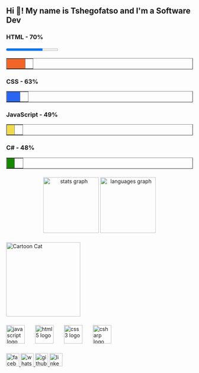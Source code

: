 <h2 align="left">Hi 👋! My name is Tshegofatso and I'm a Software Dev </h2>

###
<h3>HTML - 70%</h3>
<table width="100%" border="1" cellspacing="0" cellpadding="0">
  <tr>
    <td width="70%" bgcolor="#f16529">&nbsp;</td>
    <td width="30%">&nbsp;</td>
    <progress value="70" max="100">70%</progress>
  </tr>
</table>

<h3>CSS - 63%</h3>
<table width="100%" border="1" cellspacing="0" cellpadding="0">
  <tr>
    <td width="63%" bgcolor="#2965f1">&nbsp;</td>
    <td width="37%">&nbsp;</td>
  </tr>
</table>

<h3>JavaScript - 49%</h3>
<table width="100%" border="1" cellspacing="0" cellpadding="0">
  <tr>
    <td width="49%" bgcolor="#f0db4f">&nbsp;</td>
    <td width="51%">&nbsp;</td>
  </tr>
</table>

<h3>C# - 48%</h3>
<table width="100%" border="1" cellspacing="0" cellpadding="0">
  <tr>
  <td width="48%" bgcolor="#178600">&nbsp;</td>
    <td width="52%">&nbsp;</td>
  </tr>
</table>

###
<div align="center">
  <img src="https://github-readme-stats.vercel.app/api?username=maurodesouza&hide_title=false&hide_rank=false&show_icons=true&include_all_commits=true&count_private=true&disable_animations=false&theme=dracula&locale=en&hide_border=false" height="150" alt="stats graph"  />
  <img src="https://github-readme-stats.vercel.app/api/top-langs?username=maurodesouza&locale=en&hide_title=false&layout=compact&card_width=320&langs_count=5&theme=dracula&hide_border=false" height="150" alt="languages graph"  />
</div>

###

<img src="https://upload.wikimedia.org/wikipedia/commons/7/7e/Cartoon_cat.svg" alt="Cartoon Cat" height="200" />





###

<div align="left">
  <img src="https://cdn.jsdelivr.net/gh/devicons/devicon/icons/javascript/javascript-original.svg" height="50" alt="javascript logo"  />
  <img width="20" />
  <img src="https://cdn.jsdelivr.net/gh/devicons/devicon/icons/html5/html5-original.svg" height="50" alt="html5 logo"  />
  <img width="20" />
  <img src="https://cdn.jsdelivr.net/gh/devicons/devicon/icons/css3/css3-original.svg" height="50" alt="css3 logo"  />
  <img width="20" />
  <img src="https://cdn.jsdelivr.net/gh/devicons/devicon/icons/csharp/csharp-original.svg" height="50" alt="csharp logo"  />
   <img width="20" />
</div>

###

<div align="left">
  <a href="https://www.facebook.com/kingbafomacheozela.lamola" target="_blank">
  <img src="https://img.shields.io/static/v1?message=Facebook&logo=facebook&label=&color=1877F2&logoColor=white&labelColor=&style=for-the-badge" height="35" alt="facebook logo" />
<a href="https://wa.me/27798022783" target="_blank">
  <img src="https://img.shields.io/static/v1?message=WhatsApp&logo=whatsapp&label=&color=25D366&logoColor=white&labelColor=&style=for-the-badge" height="35" alt="whatsapp logo" />
  
  <a href="https://github.com/lamolatshegofatso" target="_blank">
  <img src="https://img.shields.io/static/v1?message=GitHub&logo=github&label=&color=181717&logoColor=white&labelColor=&style=for-the-badge" height="35" alt="github logo" />
</a>
  <a href="https://www.linkedin.com/in/tshegofatso-lamola-9498662b0//" target="_blank">
  <img src="https://img.shields.io/static/v1?message=LinkedIn&logo=linkedin&label=&color=0077B5&logoColor=white&labelColor=&style=for-the-badge" height="35" alt="linkedin logo"  />
    <a href="tel:+27798022783" target="_blank">
  
</a>
</div>

###


